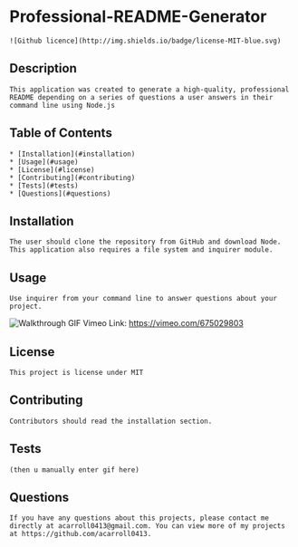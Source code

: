 # Professional-README-Generator
    ![Github licence](http://img.shields.io/badge/license-MIT-blue.svg)
    
## Description 
    This application was created to generate a high-quality, professional README depending on a series of questions a user answers in their command line using Node.js
## Table of Contents
    * [Installation](#installation)
    * [Usage](#usage)
    * [License](#license)
    * [Contributing](#contributing)
    * [Tests](#tests)
    * [Questions](#questions)
    
## Installation 
    The user should clone the repository from GitHub and download Node. This application also requires a file system and inquirer module.
## Usage 
    Use inquirer from your command line to answer questions about your project.
![Walkthrough GIF](https://user-images.githubusercontent.com/92825363/152691670-9158db12-a60d-4384-9ef9-9777ba4f84bb.gif)
Vimeo Link: https://vimeo.com/675029803
## License 
    This project is license under MIT
## Contributing 
    Contributors should read the installation section.
## Tests
    (then u manually enter gif here)
## Questions
    If you have any questions about this projects, please contact me directly at acarroll0413@gmail.com. You can view more of my projects at https://github.com/acarroll0413.
  